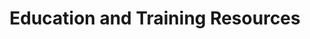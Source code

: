 ---
layout: page
title: Education and Training Resources
permalink: /resources/training/
redirect: https://us-rse.org/wg/education_training/training/
---